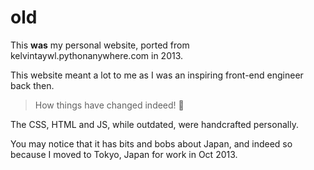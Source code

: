 # old


This **was** my personal website, ported from kelvintaywl.pythonanywhere.com in 2013.

This website meant a lot to me as I was an inspiring front-end engineer back then.
> How things have changed indeed! :beer:

The CSS, HTML and JS, while outdated, were handcrafted personally.

You may notice that it has bits and bobs about Japan, and indeed so because I moved to Tokyo, Japan for work in Oct 2013.
